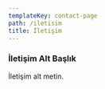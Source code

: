 ```yaml
---
templateKey: contact-page
path: /iletisim
title: İletişim
---
```


### İletişim Alt Başlık

İletişim alt metin.
